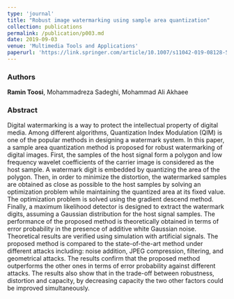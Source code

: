 ```yaml
---
type: 'journal'
title: "Robust image watermarking using sample area quantization"
collection: publications
permalink: /publication/p003.md
date: 2019-09-03
venue: 'Multimedia Tools and Applications'
paperurl: 'https://link.springer.com/article/10.1007/s11042-019-08128-5'
---
```


<h3> Authors </h3>
<b>Ramin Toosi</b>, Mohammadreza Sadeghi, Mohammad Ali Akhaee

<h3> Abstract </h3>
Digital watermarking is a way to protect the intellectual property of digital media. Among different algorithms, Quantization Index Modulation (QIM) is one of the popular methods in designing a watermark system. In this paper, a sample area quantization method is proposed for robust watermarking of digital images. First, the samples of the host signal form a polygon and low frequency wavelet coefficients of the carrier image is considered as the host sample. A watermark digit is embedded by quantizing the area of the polygon. Then, in order to minimize the distortion, the watermarked samples are obtained as close as possible to the host samples by solving an optimization problem while maintaining the quantized area at its fixed value. The optimization problem is solved using the gradient descend method. Finally, a maximum likelihood detector is designed to extract the watermark digits, assuming a Gaussian distribution for the host signal samples. The performance of the proposed method is theoretically obtained in terms of error probability in the presence of additive white Gaussian noise. Theoretical results are verified using simulation with artificial signals. The proposed method is compared to the state-of-the-art method under different attacks including: noise addition, JPEG compression, filtering, and geometrical attacks. The results confirm that the proposed method outperforms the other ones in terms of error probability against different attacks. The results also show that in the trade-off between robustness, distortion and capacity, by decreasing capacity the two other factors could be improved simultaneously.
